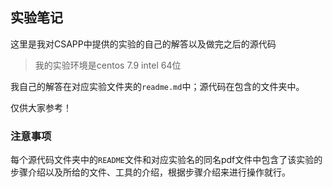 ## 实验笔记

这里是我对CSAPP中提供的实验的自己的解答以及做完之后的源代码

> 我的实验环境是centos 7.9 intel 64位

我自己的解答在对应实验文件夹的`readme.md`中；源代码在包含的文件夹中。

仅供大家参考！

### 注意事项

每个源代码文件夹中的`README`文件和对应实验名的同名pdf文件中包含了该实验的步骤介绍以及所给的文件、工具的介绍，根据步骤介绍来进行操作就行。
